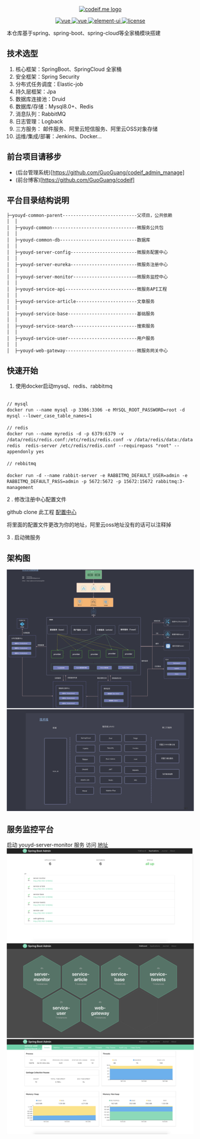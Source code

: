 
<p align="center">
<a href="https://github.com/GuoGuang/codeif" target="blank">
    <img src="https://yd-note.oss-cn-beijing.aliyuncs.com/favicon.ico" height="90" alt="codeif.me logo" />
</a>
</p>

<p align="center">
  <a href="#">
    <img src="https://img.shields.io/badge/jdk->=1.8-blue.svg" alt="vue">
  </a>
  <a href="#">
    <img src="https://img.shields.io/badge/license-GPL%20(%3E%3D%202)-blue" alt="vue">
  </a>
  <a href="#">
    <img src="https://img.shields.io/badge/springcloud-Finchley.SR2-brightgreen.svg" alt="element-ui">
  </a>
  <a href="#">
    <img src="https://img.shields.io/badge/springboot-2.0.2.RELEASE-brightgreen.svg" alt="license">
  </a>
</p>


本仓库基于spring、spring-boot、spring-cloud等全家桶模块搭建

## 技术选型
1. 核心框架：SpringBoot、SpringCloud 全家桶
2. 安全框架：Spring Security
3. 分布式任务调度：Elastic-job
4. 持久层框架：Jpa
5. 数据库连接池：Druid
6. 数据库/存储：Mysql8.0+、Redis
7. 消息队列：RabbitMQ
8. 日志管理：Logback
9. 三方服务： 邮件服务、阿里云短信服务、阿里云OSS对象存储
10. 运维/集成/部署：Jenkins、Docker...

## 前台项目请移步 
  -  (后台管理系统)[https://github.com/GuoGuang/codeif_admin_manage]
  -  (前台博客)[https://github.com/GuoGuang/codeif]

## 平台目录结构说明
```
├─youyd-common-parent----------------------------父项目，公共依赖
│  │
│  ├─youyd-common--------------------------------微服务公共包
│  │
│  ├─youyd-common-db-----------------------------数据库
│  │
│  ├─youyd-server-config-------------------------微服务配置中心
│  │
│  ├─youyd-server-eureka-------------------------微服务注册中心
│  │
│  ├─youyd-server-monitor-----------------------—微服务监控中心 
│  │
│  ├─youyd-service-api---------------------------微服务API工程
│  │
│  ├─youyd-service-article-----------------------文章服务
│  │
│  ├─youyd-service-base--------------------------基础服务
│  │
│  ├─youyd-service-search------------------------搜索服务
│  │
│  ├─youyd-service-user--------------------------用户服务
│  │
│  ├─youyd-web-gateway---------------------------微服务网关中心

```

## 快速开始
1. 使用docker启动mysql、redis、rabbitmq 
```

// mysql
docker run --name mysql -p 3306:3306 -e MYSQL_ROOT_PASSWORD=root -d mysql --lower_case_table_names=1

// redis
docker run --name myredis -d -p 6379:6379 -v /data/redis/redis.conf:/etc/redis/redis.conf -v /data/redis/data:/data redis  redis-server /etc/redis/redis.conf --requirepass "root" --appendonly yes

// rebbitmq 

docker run -d --name rabbit-server -e RABBITMQ_DEFAULT_USER=admin -e RABBITMQ_DEFAULT_PASS=admin -p 5672:5672 -p 15672:15672 rabbitmq:3-management

```

2 . 修改注册中心配置文件

github clone 此工程 [配置中心](https://github.com/GuoGuang0536/youyd_springcloud_config)

将里面的配置文件更改为你的地址，阿里云oss地址没有的话可以注释掉

3 . 启动微服务

## 架构图
![架构图](https://github.com/GuoGuang/codeif_service/blob/develop/codeif-common-parent/image/%E6%9E%B6%E6%9E%84%E5%9B%BE1.png)
![架构图](https://github.com/GuoGuang/codeif_service/blob/develop/codeif-common-parent/image/%E6%9E%B6%E6%9E%84%E5%9B%BE2.png)

## 服务监控平台
启动 youyd-server-monitor 服务 
访问 [地址](http://127.0.0.1:9002)
![图1](https://github.com/GuoGuang/codeif_service/blob/develop/codeif-common-parent/image/Application.png)
![图2](https://github.com/GuoGuang/codeif_service/blob/develop/codeif-common-parent/image/Wallboard.png)
![图3](https://github.com/GuoGuang/codeif_service/blob/develop/codeif-common-parent/image/Details.png)
